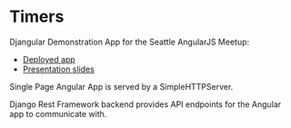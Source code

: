 Timers
======

Djangular Demonstration App for the Seattle AngularJS Meetup:
* [Deployed app](http://ec2-54-148-78-141.us-west-2.compute.amazonaws.com/)
* [Presentation slides](https://docs.google.com/presentation/d/1XFPEjhNFhTunOpFZ2ueJxDNBnUyti1fvoaiS-QIAebg/)

Single Page Angular App is served by a SimpleHTTPServer.

Django Rest Framework backend provides API endpoints for the Angular app to communicate with.
